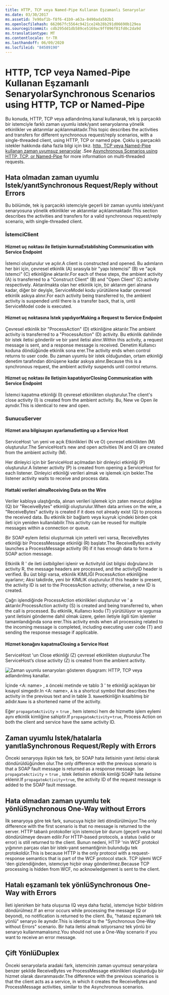```yaml
---
title: HTTP, TCP veya Named-Pipe Kullanan Eşzamanlı Senaryolar
ms.date: 03/30/2017
ms.assetid: 7e90af1b-f8f6-41b9-a63a-8490ada502b1
ms.openlocfilehash: 662067fc5564c9421ce24b28b291d06690b129ea
ms.sourcegitcommit: cdb295dd1db589ce5169ac9ff096f01fd0c2da9d
ms.translationtype: MT
ms.contentlocale: tr-TR
ms.lasthandoff: 06/09/2020
ms.locfileid: "84589190"
---
```

# <a name="synchronous-scenarios-using-http-tcp-or-named-pipe"></a><span data-ttu-id="1c557-102">HTTP, TCP veya Named-Pipe Kullanan Eşzamanlı Senaryolar</span><span class="sxs-lookup"><span data-stu-id="1c557-102">Synchronous Scenarios using HTTP, TCP or Named-Pipe</span></span>
<span data-ttu-id="1c557-103">Bu konuda, HTTP, TCP veya adlandırılmış kanal kullanarak, tek iş parçacıklı bir istemciyle farklı zaman uyumlu istek/yanıt senaryolarına yönelik etkinlikler ve aktarımlar açıklanmaktadır.</span><span class="sxs-lookup"><span data-stu-id="1c557-103">This topic describes the activities and transfers for different synchronous request/reply scenarios, with a single-threaded client, using HTTP, TCP or named pipe.</span></span> <span data-ttu-id="1c557-104">Çoklu iş parçacıklı istekler hakkında daha fazla bilgi için bkz. [http, TCP veya Named-Pipe kullanan zaman uyumsuz senaryolar](asynchronous-scenarios-using-http-tcp-or-named-pipe.md) .</span><span class="sxs-lookup"><span data-stu-id="1c557-104">See [Asynchronous Scenarios using HTTP, TCP, or Named-Pipe](asynchronous-scenarios-using-http-tcp-or-named-pipe.md) for more information on multi-threaded requests.</span></span>  
  
## <a name="synchronous-requestreply-without-errors"></a><span data-ttu-id="1c557-105">Hata olmadan zaman uyumlu Istek/yanıt</span><span class="sxs-lookup"><span data-stu-id="1c557-105">Synchronous Request/Reply without Errors</span></span>  
 <span data-ttu-id="1c557-106">Bu bölümde, tek iş parçacıklı istemciyle geçerli bir zaman uyumlu istek/yanıt senaryosuna yönelik etkinlikler ve aktarımlar açıklanmaktadır.</span><span class="sxs-lookup"><span data-stu-id="1c557-106">This section describes the activities and transfers for a valid synchronous request/reply scenario, with single-threaded client.</span></span>  
  
### <a name="client"></a><span data-ttu-id="1c557-107">İstemci</span><span class="sxs-lookup"><span data-stu-id="1c557-107">Client</span></span>  
  
#### <a name="establishing-communication-with-service-endpoint"></a><span data-ttu-id="1c557-108">Hizmet uç noktası ile Iletişim kurma</span><span class="sxs-lookup"><span data-stu-id="1c557-108">Establishing Communication with Service Endpoint</span></span>  
 <span data-ttu-id="1c557-109">İstemci oluşturulur ve açılır.</span><span class="sxs-lookup"><span data-stu-id="1c557-109">A client is constructed and opened.</span></span> <span data-ttu-id="1c557-110">Bu adımların her biri için, çevresel etkinlik (A) sırasıyla bir "yapı Istemcisi" (B) ve "açık Istemci" (C) etkinliğine aktarılır.</span><span class="sxs-lookup"><span data-stu-id="1c557-110">For each of these steps, the ambient activity (A) is transferred to a "Construct Client" (B) and "Open Client" (C) activity respectively.</span></span> <span data-ttu-id="1c557-111">Aktarılmakta olan her etkinlik için, bir aktarım geri alınana kadar, diğer bir deyişle, ServiceModel kodu yürütülene kadar çevresel etkinlik askıya alınır.</span><span class="sxs-lookup"><span data-stu-id="1c557-111">For each activity being transferred to, the ambient activity is suspended until there is a transfer back, that is, until ServiceModel code is executed.</span></span>  
  
#### <a name="making-a-request-to-service-endpoint"></a><span data-ttu-id="1c557-112">Hizmet uç noktasına Istek yapılıyor</span><span class="sxs-lookup"><span data-stu-id="1c557-112">Making a Request to Service Endpoint</span></span>  
 <span data-ttu-id="1c557-113">Çevresel etkinlik bir "ProcessAction" (D) etkinliğine aktarılır.</span><span class="sxs-lookup"><span data-stu-id="1c557-113">The ambient activity is transferred to a "ProcessAction" (D) activity.</span></span> <span data-ttu-id="1c557-114">Bu etkinlik dahilinde bir istek iletisi gönderilir ve bir yanıt iletisi alınır.</span><span class="sxs-lookup"><span data-stu-id="1c557-114">Within this activity, a request message is sent, and a response message is received.</span></span> <span data-ttu-id="1c557-115">Denetim Kullanıcı koduna döndüğünde etkinlik sona erer.</span><span class="sxs-lookup"><span data-stu-id="1c557-115">The activity ends when control returns to user code.</span></span> <span data-ttu-id="1c557-116">Bu zaman uyumlu bir istek olduğundan, ortam etkinliği denetim tarafından dönüşene kadar askıya alınır.</span><span class="sxs-lookup"><span data-stu-id="1c557-116">Because this is a synchronous request, the ambient activity suspends until control returns.</span></span>  
  
#### <a name="closing-communication-with-service-endpoint"></a><span data-ttu-id="1c557-117">Hizmet uç noktası ile Iletişim kapatılıyor</span><span class="sxs-lookup"><span data-stu-id="1c557-117">Closing Communication with Service Endpoint</span></span>  
 <span data-ttu-id="1c557-118">İstemci kapatma etkinliği (I) çevresel etkinlikten oluşturulur.</span><span class="sxs-lookup"><span data-stu-id="1c557-118">The client's close activity (I) is created from the ambient activity.</span></span> <span data-ttu-id="1c557-119">Bu, New ve Open ile aynıdır.</span><span class="sxs-lookup"><span data-stu-id="1c557-119">This is identical to new and open.</span></span>  
  
### <a name="server"></a><span data-ttu-id="1c557-120">Sunucu</span><span class="sxs-lookup"><span data-stu-id="1c557-120">Server</span></span>  
  
#### <a name="setting-up-a-service-host"></a><span data-ttu-id="1c557-121">Hizmet ana bilgisayarı ayarlama</span><span class="sxs-lookup"><span data-stu-id="1c557-121">Setting up a Service Host</span></span>  
 <span data-ttu-id="1c557-122">ServiceHost 'un yeni ve açık Etkinlikleri (N ve O) çevresel etkinlikten (M) oluşturulur.</span><span class="sxs-lookup"><span data-stu-id="1c557-122">The ServiceHost’s new and open activities (N and O) are created from the ambient activity (M).</span></span>  
  
 <span data-ttu-id="1c557-123">Her dinleyici için bir ServiceHost açılmadan bir dinleyici etkinliği (P) oluşturulur.</span><span class="sxs-lookup"><span data-stu-id="1c557-123">A listener activity (P) is created from opening a ServiceHost for each listener.</span></span> <span data-ttu-id="1c557-124">Dinleyici etkinliği verileri almak ve işlemek için bekler.</span><span class="sxs-lookup"><span data-stu-id="1c557-124">The listener activity waits to receive and process data.</span></span>  
  
#### <a name="receiving-data-on-the-wire"></a><span data-ttu-id="1c557-125">Hattaki verileri alma</span><span class="sxs-lookup"><span data-stu-id="1c557-125">Receiving Data on the Wire</span></span>  
 <span data-ttu-id="1c557-126">Veriler kabloya ulaştığında, alınan verileri işlemek için zaten mevcut değilse (Q) bir "ReceiveBytes" etkinliği oluşturulur.</span><span class="sxs-lookup"><span data-stu-id="1c557-126">When data arrives on the wire, a "ReceiveBytes" activity is created if it does not already exist (Q) to process the received data.</span></span> <span data-ttu-id="1c557-127">Bu etkinlik bir bağlantı veya kuyruk içindeki birden çok ileti için yeniden kullanılabilir.</span><span class="sxs-lookup"><span data-stu-id="1c557-127">This activity can be reused for multiple messages within a connection or queue.</span></span>  
  
 <span data-ttu-id="1c557-128">Bir SOAP eylem iletisi oluşturmak için yeterli veri varsa, ReceiveBytes etkinliği bir ProcessMessage etkinliği (R) başlatır.</span><span class="sxs-lookup"><span data-stu-id="1c557-128">The ReceiveBytes activity launches a ProcessMessage activity (R) if it has enough data to form a SOAP action message.</span></span>  
  
 <span data-ttu-id="1c557-129">Etkinlik R ' de ileti üstbilgileri işlenir ve ActivityId üst bilgisi doğrulanır.</span><span class="sxs-lookup"><span data-stu-id="1c557-129">In activity R, the message headers are processed, and the activityID header is verified.</span></span> <span data-ttu-id="1c557-130">Bu üst bilgi varsa, etkinlik KIMLIĞI ProcessAction etkinliğine ayarlanır; Aksi takdirde, yeni bir KIMLIK oluşturulur.</span><span class="sxs-lookup"><span data-stu-id="1c557-130">If this header is present, the activity ID is set to the ProcessAction activity; otherwise, a new ID is created.</span></span>  
  
 <span data-ttu-id="1c557-131">Çağrı işlendiğinde ProcessAction etkinlikleri oluşturulur ve ' a aktarılır.</span><span class="sxs-lookup"><span data-stu-id="1c557-131">ProcessAction activity (S) is created and being transferred to, when the call is processed.</span></span> <span data-ttu-id="1c557-132">Bu etkinlik, Kullanıcı kodu (T) yürütülüyor ve uygunsa yanıt iletisini gönderme dahil olmak üzere, gelen iletiyle ilgili tüm işlemler tamamlandığında sona erer.</span><span class="sxs-lookup"><span data-stu-id="1c557-132">This activity ends when all processing related to the incoming message is completed, including executing user code (T) and sending the response message if applicable.</span></span>  
  
#### <a name="closing-a-service-host"></a><span data-ttu-id="1c557-133">Hizmet konağını kapatma</span><span class="sxs-lookup"><span data-stu-id="1c557-133">Closing a Service Host</span></span>  
 <span data-ttu-id="1c557-134">ServiceHost 'un Close etkinliği (Z) çevresel etkinlikten oluşturulur.</span><span class="sxs-lookup"><span data-stu-id="1c557-134">The ServiceHost’s close activity (Z) is created from the ambient activity.</span></span>  
  
 ![Zaman uyumlu senaryoları gösteren diyagram: HTTP, TCP veya adlandırılmış kanallar.](./media/synchronous-scenarios-using-http-tcp-or-named-pipe/synchronous-scenario-http-tcp-named-pipes.gif)  
  
 <span data-ttu-id="1c557-136">İçinde \<A: name> , `A` önceki metinde ve tablo 3 ' te etkinliği açıklayan bir kısayol simgedir.</span><span class="sxs-lookup"><span data-stu-id="1c557-136">In \<A: name>, `A` is a shortcut symbol that describes the activity in the previous text and in table 3.</span></span> <span data-ttu-id="1c557-137">`Name`etkinliğin kısaltılmış bir adıdır.</span><span class="sxs-lookup"><span data-stu-id="1c557-137">`Name` is a shortened name of the activity.</span></span>  
  
 <span data-ttu-id="1c557-138">Eğer `propagateActivity` = `true` , hem istemci hem de hizmette işlem eylemi aynı etkinlik kimliğine sahiptir.</span><span class="sxs-lookup"><span data-stu-id="1c557-138">If `propagateActivity`=`true`, Process Action on both the client and service have the same activity ID.</span></span>  
  
## <a name="synchronous-requestreply-with-errors"></a><span data-ttu-id="1c557-139">Zaman uyumlu Istek/hatalarla yanıtla</span><span class="sxs-lookup"><span data-stu-id="1c557-139">Synchronous Request/Reply with Errors</span></span>  
 <span data-ttu-id="1c557-140">Önceki senaryoya ilişkin tek fark, bir SOAP hata iletisinin yanıt iletisi olarak döndürüldüğünden olur.</span><span class="sxs-lookup"><span data-stu-id="1c557-140">The only difference with the previous scenario is that a SOAP fault message is returned as a response message.</span></span> <span data-ttu-id="1c557-141">İse `propagateActivity` = `true` , istek iletisinin etkinlik kimliği SOAP hata iletisine eklenir.</span><span class="sxs-lookup"><span data-stu-id="1c557-141">If `propagateActivity`=`true`, the activity ID of the request message is added to the SOAP fault message.</span></span>  
  
## <a name="synchronous-one-way-without-errors"></a><span data-ttu-id="1c557-142">Hata olmadan zaman uyumlu tek yönlü</span><span class="sxs-lookup"><span data-stu-id="1c557-142">Synchronous One-Way without Errors</span></span>  
 <span data-ttu-id="1c557-143">İlk senaryoya göre tek fark, sunucuya hiçbir ileti döndürülmüyor.</span><span class="sxs-lookup"><span data-stu-id="1c557-143">The only difference with the first scenario is that no message is returned to the server.</span></span> <span data-ttu-id="1c557-144">HTTP tabanlı protokoller için istemciye bir durum (geçerli veya hata) döndürülmeye devam edilir.</span><span class="sxs-lookup"><span data-stu-id="1c557-144">For HTTP-based protocols, a status (valid or error) is still returned to the client.</span></span> <span data-ttu-id="1c557-145">Bunun nedeni, HTTP 'nin WCF protokol yığınının parçası olan bir istek-yanıt semantiğinin bulunduğu tek protokoldür.</span><span class="sxs-lookup"><span data-stu-id="1c557-145">This is because HTTP is the only protocol with a request-response semantics that is part of the WCF protocol stack.</span></span> <span data-ttu-id="1c557-146">TCP işlemi WCF 'den gizlendiğinden, istemciye hiçbir onay gönderilmez.</span><span class="sxs-lookup"><span data-stu-id="1c557-146">Because TCP processing is hidden from WCF, no acknowledgement is sent to the client.</span></span>  
  
## <a name="synchronous-one-way-with-errors"></a><span data-ttu-id="1c557-147">Hatalı eşzamanlı tek yönlü</span><span class="sxs-lookup"><span data-stu-id="1c557-147">Synchronous One-Way with Errors</span></span>  
 <span data-ttu-id="1c557-148">İleti işlenirken bir hata oluşursa (Q veya daha fazla), istemciye hiçbir bildirim döndürülmez.</span><span class="sxs-lookup"><span data-stu-id="1c557-148">If an error occurs while processing the message (Q or beyond), no notification is returned to the client.</span></span> <span data-ttu-id="1c557-149">Bu, "hatasız eşzamanlı tek yönlü" senaryo ile aynıdır.</span><span class="sxs-lookup"><span data-stu-id="1c557-149">This is identical to the "Synchronous One-Way without Errors" scenario.</span></span> <span data-ttu-id="1c557-150">Bir hata iletisi almak istiyorsanız tek yönlü bir senaryo kullanmamalısınız.</span><span class="sxs-lookup"><span data-stu-id="1c557-150">You should not use a One-Way scenario if you want to receive an error message.</span></span>  
  
## <a name="duplex"></a><span data-ttu-id="1c557-151">Çift Yönlü</span><span class="sxs-lookup"><span data-stu-id="1c557-151">Duplex</span></span>  
 <span data-ttu-id="1c557-152">Önceki senaryolarla aradaki fark, istemcinin zaman uyumsuz senaryolara benzer şekilde ReceiveBytes ve ProcessMessage etkinlikleri oluşturduğu bir hizmet olarak davranmasıdır.</span><span class="sxs-lookup"><span data-stu-id="1c557-152">The difference with the previous scenarios is that the client acts as a service, in which it creates the ReceiveBytes and ProcessMessage activities, similar to the Asynchronous scenarios.</span></span>
